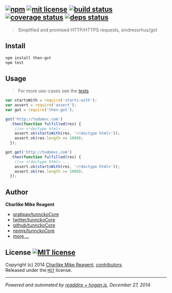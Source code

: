 ## [![npm][npmjs-img]][npmjs-url] [![mit license][license-img]][license-url] [![build status][travis-img]][travis-url] [![coverage status][coveralls-img]][coveralls-url] [![deps status][daviddm-img]][daviddm-url]

> Simplified and promised HTTP/HTTPS requests, sindresorhus/got

## Install
```bash
npm install then-got
npm test
```


## Usage
> For more use-cases see the [tests](./test.js)

```js
var startsWith = require('starts-with');
var assert = require('assert');
var got = require('then-got');

got('http://todomvc.com')
  .then(function fulfilled(res) {
    //=> <!doctype html> ...
    assert.ok(startsWith(res, '<!doctype html>'));
    assert.ok(res.length >= 1000);
  });

got.get('http://todomvc.com')
  .then(function fulfilled(res) {
    //=> <!doctype html> ...
    assert.ok(startsWith(res, '<!doctype html>'));
    assert.ok(res.length >= 1000);
  });
```

## Author
**Charlike Mike Reagent**
+ [gratipay/tunnckoCore][author-gratipay]
+ [twitter/tunnckoCore][author-twitter]
+ [github/tunnckoCore][author-github]
+ [npmjs/tunnckoCore][author-npmjs]
+ [more ...][contrib-more]


## License [![MIT license][license-img]][license-url]
Copyright (c) 2014 [Charlike Mike Reagent][contrib-more], [contributors][contrib-graf].  
Released under the [`MIT`][license-url] license.


[npmjs-url]: http://npm.im/then-got
[npmjs-img]: https://img.shields.io/npm/v/then-got.svg?style=flat&label=then-got

[coveralls-url]: https://coveralls.io/r/tunnckoCore/then-got?branch=master
[coveralls-img]: https://img.shields.io/coveralls/tunnckoCore/then-got.svg?style=flat

[license-url]: https://github.com/tunnckoCore/then-got/blob/master/license.md
[license-img]: https://img.shields.io/badge/license-MIT-blue.svg?style=flat

[travis-url]: https://travis-ci.org/tunnckoCore/then-got
[travis-img]: https://img.shields.io/travis/tunnckoCore/then-got.svg?style=flat

[daviddm-url]: https://david-dm.org/tunnckoCore/then-got
[daviddm-img]: https://img.shields.io/david/tunnckoCore/then-got.svg?style=flat

[author-gratipay]: https://gratipay.com/tunnckoCore
[author-twitter]: https://twitter.com/tunnckoCore
[author-github]: https://github.com/tunnckoCore
[author-npmjs]: https://npmjs.org/~tunnckocore

[contrib-more]: http://j.mp/1stW47C
[contrib-graf]: https://github.com/tunnckoCore/then-got/graphs/contributors

***

_Powered and automated by [readdirp + hogan.js](https://github.com/tunnckoCore), December 27, 2014_